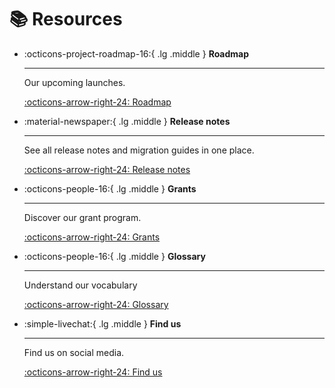 # 📚 Resources

<div class="grid cards" markdown>

-   :octicons-project-roadmap-16:{ .lg .middle } __Roadmap__

    ---

    Our upcoming launches.

    [:octicons-arrow-right-24: Roadmap](./roadmap.md)

-   :material-newspaper:{ .lg .middle } __Release notes__

    ---

    See all release notes and migration guides in one place.

    [:octicons-arrow-right-24: Release notes](./release-notes.md)

-   :octicons-people-16:{ .lg .middle } __Grants__

    ---

    Discover our grant program.

    [:octicons-arrow-right-24: Grants](./grants.md)

-   :octicons-people-16:{ .lg .middle } __Glossary__

    ---

    Understand our vocabulary

    [:octicons-arrow-right-24: Glossary](./glossary.md)

-   :simple-livechat:{ .lg .middle } __Find us__

    ---

    Find us on social media.

    [:octicons-arrow-right-24: Find us](./find-us.md)

</div>
